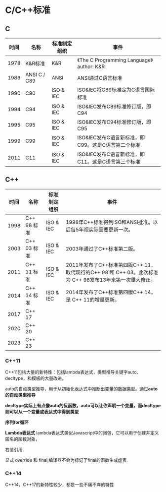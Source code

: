 # C/C++标准

## C
| 时间 | 名称         | 标准制定组织 | 事件                                               |
| ---- | ------------ | ------------ | -------------------------------------------------- |
| 1978 | K&R标准      | K&R          | 《The C Programming Language》 author: K&R         |
| 1989 | ANSI C / C89 | ANSI         | ANSI通过C语言标准                                  |
| 1990 | C90          | ISO & IEC    | ISO&IEC将C89标准定为C语言国际标准                  |
| 1994 | C94          | ISO & IEC    | ISO&IEC发布C89标准修订版，即C94                    |
| 1995 | C95          | ISO & IEC    | ISO&IEC发布C94标准修订版，即C95                    |
| 1999 | C99          | ISO & IEC    | ISO&IEC发布C语言新标准，即C99。这是C语言第二个标准 |
| 2011 | C11          | ISO & IEC    | ISO&IEC发布C语言新标准，即C11。这是C语言第三个标准 |



## C++

| 时间 | 名称        | 标准制定组织 | 事件                                                         |
| ---- | ----------- | ------------ | ------------------------------------------------------------ |
| 1998 | C++ 98 标准 | ISO & IEC    | 1998年C++标准得到ISO和ANSI批准。以后每5年视实际需要更新一次。 |
| 2003 | C++ 03 标准 | ISO & IEC    | 2003年通过了C++标准第二版。                                  |
| 2011 | C++ 11 标准 | ISO & IEC    | 2011年发布了C++标准第四版C++ 11，取代现行的C++ 98 和 C++ 03。此次标准为 C++ 98发布13年来第一次重大修正。 |
| 2014 | C++ 14 标准 | ISO & IEC    | 2014年发布了C++标准第四版C++ 14，是 C++ 11的增量更新。       |
| 2017 | C++ 17      |              |                                                              |
| 2020 | C++ 20      |              |                                                              |
| 2023 | C++ 23      |              |                                                              |


### C++11
C++11包括大量的新特性：包括lambda表达式，类型推导关键字auto、decltype，和模板的大量改进。

auto的自动类型推导，用于从初始化表达式中推断出变量的数据类型。通过**auto的自动类型推导**

**decltype实际上有点像auto的反函数，auto可以让你声明一个变量，而decltype则可以从一个变量或表达式中得到类型**

**序列for循环**

**Lambda表达式**
lambda表达式类似Javascript中的闭包，它可以用于创建并定义匿名的函数对象，

右值引用


显式 override 和 final,编译器不会为标记了final的函数生成虚表.

### C++14
C++14，C++17的新特性较少，都是一些不痛不痒的特性